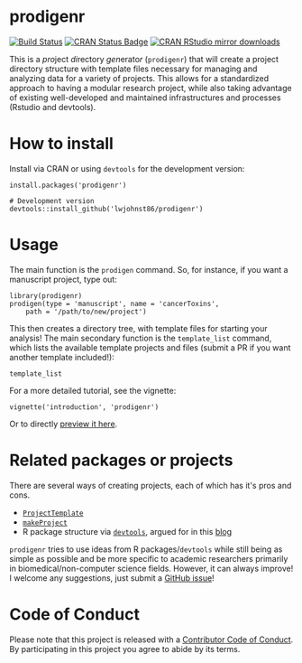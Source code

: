 # prodigenr

[![Build Status](https://travis-ci.org/lwjohnst86/prodigenr.svg?branch=master)](https://travis-ci.org/lwjohnst86/prodigenr)
[![CRAN Status Badge](http://www.r-pkg.org/badges/version/prodigenr)](https://cran.r-project.org/package=prodigenr)
[![CRAN RStudio mirror downloads](http://cranlogs.r-pkg.org/badges/prodigenr)](http://www.r-pkg.org/pkg/prodigenr)

This is a *pro*ject *di*rectory *gen*erato*r* (`prodigenr`) that will
create a project directory structure with template files necessary for
managing and analyzing data for a variety of projects.  This allows
for a standardized approach to having a modular research project, while also
taking advantage of existing well-developed and maintained infrastructures and
processes (Rstudio and devtools).

# How to install

Install via CRAN or using `devtools` for the development version:

    install.packages('prodigenr')
    
    # Development version
    devtools::install_github('lwjohnst86/prodigenr')

# Usage

The main function is the `prodigen` command.  So, for instance, if you
want a manuscript project, type out:

    library(prodigenr)
    prodigen(type = 'manuscript', name = 'cancerToxins',
        path = '/path/to/new/project')

This then creates a directory tree, with template files for starting
your analysis!  The main secondary function is the `template_list`
command, which lists the available template projects and files (submit
a PR if you want another template included!):

    template_list

For a more detailed tutorial, see the vignette:

    vignette('introduction', 'prodigenr')
    
Or to directly [preview it here](https://htmlpreview.github.io/?https://github.com/lwjohnst86/prodigenr/blob/master/vignettes/introduction.html).

# Related packages or projects

There are several ways of creating projects, each of which has it's pros and cons.

- [`ProjectTemplate`](http://projecttemplate.net/) 
- [`makeProject`](https://cran.r-project.org/package=makeProject)
- R package structure via
[`devtools`](https://cran.r-project.org/package=devtools), argued for in this
[blog](https://rmflight.github.io/posts/2014/07/vignetteAnalysis.html) 

`prodigenr` tries to use ideas from R packages/`devtools` while still being as simple
as possible and be more specific to academic researchers primarily in
biomedical/non-computer science fields. However, it can always improve! I
welcome any suggestions, just submit a 
[GitHub issue](https://github.com/lwjohnst86/prodigenr/issues)!

# Code of Conduct

Please note that this project is released with a [Contributor Code of Conduct](CONDUCT.md). 
By participating in this project you agree to abide by its terms.
